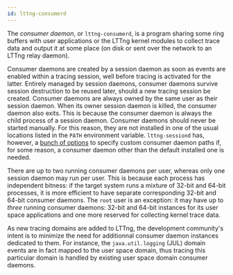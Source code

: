 ```yaml
---
id: lttng-consumerd
---
```


The _consumer daemon_, or `lttng-consumerd`, is a program sharing some
ring buffers with user applications or the LTTng kernel modules to
collect trace data and output it at some place (on disk or sent over
the network to an LTTng relay daemon).

Consumer daemons are created by a session daemon as soon as events are
enabled within a tracing session, well before tracing is activated
for the latter. Entirely managed by session daemons,
consumer daemons survive session destruction to be reused later,
should a new tracing session be created. Consumer daemons are always
owned by the same user as their session daemon. When its owner session
daemon is killed, the consumer daemon also exits. This is because
the consumer daemon is always the child process of a session daemon.
Consumer daemons should never be started manually. For this reason,
they are not installed in one of the usual locations listed in the
`PATH` environment variable. `lttng-sessiond` has, however, a
<a href="/man/8/lttng-sessiond/v2.6" class="ext">bunch of options</a> to
specify custom consumer daemon paths if, for some reason, a consumer
daemon other than the default installed one is needed.

There are up to two running consumer daemons per user, whereas only one
session daemon may run per user. This is because each process has
independent bitness: if the target system runs a mixture of 32-bit and
64-bit processes, it is more efficient to have separate corresponding
32-bit and 64-bit consumer daemons. The `root` user is an exception: it
may have up to _three_ running consumer daemons: 32-bit and 64-bit
instances for its user space applications and one more reserved for
collecting kernel trace data.

As new tracing domains are added to LTTng, the development community's
intent is to minimize the need for additionnal consumer daemon instances
dedicated to them. For instance, the `java.util.logging` (JUL) domain
events are in fact mapped to the user space domain, thus tracing this
particular domain is handled by existing user space domain consumer
daemons.
